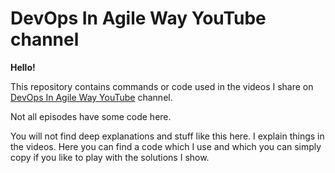 # DevOps In Agile Way YouTube channel

**Hello!**

This repository contains commands or code used in the videos I share on [DevOps In Agile Way YouTube](https://www.youtube.com/@devopsinagileway) channel.

Not all episodes have some code here.

You will not find deep explanations and stuff like this here. I explain things in the videos. Here you can find a code which I use and which you can simply copy if you like to play with the solutions I show.
